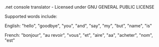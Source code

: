.net console translator - Licensed under GNU GENERAL PUBLIC LICENSE

Supported words include: 


English: "hello", "goodbye", "you", "and", "say", "my", "but", "name", "is"

French: "bonjour", "au revoir", "vous", "et", "aire", "aa", "acheter", "nom", "est"


